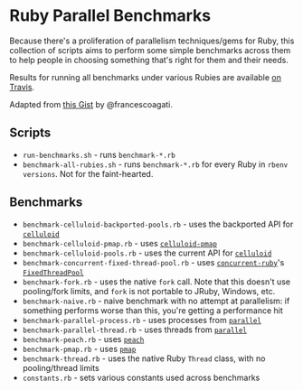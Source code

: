 # Ruby Parallel Benchmarks

Because there's a proliferation of parallelism techniques/gems for Ruby, this collection of scripts aims to perform some simple benchmarks across them to help people in choosing something that's right for them and their needs.

Results for running all benchmarks under various Rubies are available [on Travis](https://travis-ci.org/ryanfb/ruby-parallel-benchmarks).

Adapted from [this Gist](https://gist.github.com/francescoagati/4242223) by @francescoagati.

## Scripts

* `run-benchmarks.sh` - runs `benchmark-*.rb`
* `benchmark-all-rubies.sh` - runs `benchmark-*.rb` for every Ruby in `rbenv versions`. Not for the faint-hearted.

## Benchmarks

* `benchmark-celluloid-backported-pools.rb` - uses the backported API for [`celluloid`](https://github.com/celluloid/celluloid)
* `benchmark-celluloid-pmap.rb` - uses [`celluloid-pmap`](https://github.com/jwo/celluloid-pmap)
* `benchmark-celluloid-pools.rb` - uses the current API for [`celluloid`](https://github.com/celluloid/celluloid)
* `benchmark-concurrent-fixed-thread-pool.rb` - uses [`concurrent-ruby`](https://github.com/ruby-concurrency/concurrent-ruby)'s [`FixedThreadPool`](https://github.com/ruby-concurrency/concurrent-ruby/blob/master/doc/thread_pools.md)
* `benchmark-fork.rb` - uses the native `fork` call. Note that this doesn't use pooling/fork limits, and `fork` is not portable to JRuby, Windows, etc.
* `benchmark-naive.rb` - naive benchmark with no attempt at parallelism: if something performs worse than this, you're getting a performance hit
* `benchmark-parallel-process.rb` - uses processes from [`parallel`](https://github.com/grosser/parallel)
* `benchmark-parallel-thread.rb` - uses threads from [`parallel`](https://github.com/grosser/parallel)
* `benchmark-peach.rb` - uses [`peach`](http://peach.rubyforge.org/)
* `benchmark-pmap.rb` - uses [`pmap`](https://github.com/bruceadams/pmap)
* `benchmark-thread.rb` - uses the native Ruby `Thread` class, with no pooling/thread limits
* `constants.rb` - sets various constants used across benchmarks
